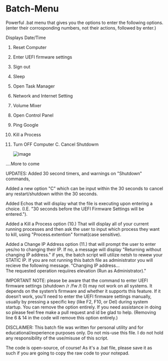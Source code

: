 # Batch-Menu
Powerful .bat menu that gives you the options to enter the following options. (enter their corrosponding numbers, not their actions, followed by enter.)

Displays Date/Time

1. Reset Computer
2. Enter UEFI firmware settings
3. Sign out
4. Sleep
5. Open Task Manager
6. Network and Internet Setting
7. Volume Mixer
8. Open Control Panel
9. Ping Google
10. Kill a Process
0. Turn OFF Computer
C. Cancel Shutdowm

   ![image](https://github.com/tactics-osrs/Batch-Menu/assets/76490725/7d7f8570-80b5-4050-a561-64be2ad3dba3)



....More to come

UPDATES: Added 30 second timers, and warnings on "Shutdown" commands, 

Added a new option "C" which can be input within the 30 seconds to cancel any restart/shutdown within the 30 seconds.

Added Echos that will display what the file is executing upon entering a choice. (I.E. "30 seconds before the UEFI Firmware Settings will be entered."). 

Added a Kill a Process option (10.) That will display all of your current running processes and then ask the user to input which process they want to kill, using "Process.extention" format(case sensitive).

Added a Change IP Address option (11.) that will prompt the user to enter yes/no to changing their IP. If no, a message will display "Returning without changing IP address." if yes, the batch script will utilize
netsh to rewew your STATIC IP. If you are not running this batch file as administrator you will recieve the following message. 
"Changing IP address...  
The requested operation requiires elevation (Run as Administrator)."


IMPORTANT NOTE:  please be aware that the command to enter UEFI firmware settings (shutdown /r /fw /t 0) may not work on all systems. It depends on the system’s firmware and whether it supports this feature. If it doesn’t work, you’ll need to enter the UEFI firmware settings manually, usually by pressing a specific key (like F2, F10, or Del) during system startup. You can remove the option entirely. If you need assistance in doing so please feel free make a pull request and id be glad to help. (Removing line 6 & 14 in the code will remove this option entirely.)


DISCLAIMER: This batch file was written for personal utility and for educational/experience purposes only. Do not mis-use this file. I do not hold any responsibility of the use/misuse of this script. 

The code is open-source, of course! As it's a .bat file, please save it as such if you are going to copy the raw code to your notepad.
